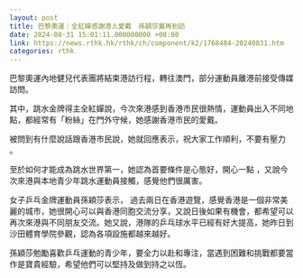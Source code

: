 ```yaml
---
layout: post
title: 巴黎奧運｜全紅嬋感謝港人愛戴　孫穎莎冀再到訪
date: 2024-08-31 15:01:11.000000000 +08:00
link: https://news.rthk.hk/rthk/ch/component/k2/1768484-20240831.htm
categories: rthk
---
```


巴黎奧運內地健兒代表團將結束港訪行程，轉往澳門，部分運動員離港前接受傳媒訪問。

其中，跳水金牌得主全紅嬋說，今次來港感到香港市民很熱情，運動員出入不同地點，都經常有「粉絲」在門外守候，她感謝香港市民的愛戴。

被問到有什麼說話跟香港市民說，她就回應表示，祝大家工作順利，不要有壓力 。

至於如何才能成為跳水世界第一，她認為首要條件是心態好，開心一點 ，又說今次來港與本地青少年跳水運動員接觸，感覺他們很厲害。

女子乒乓金牌運動員孫穎莎表示， 過去兩日在香港遊覽，感覺香港是一個非常美麗的城市，她很開心可以與香港同胞交流分享，又說日後如果有機會，都希望可以再次來港與不同朋友交流。她又說，港隊的乒乓球水平已經有好大提高，她昨日到沙田體育學院參觀，認為各項設施都越來越好。

孫穎莎勉勵喜歡乒乓運動的青少年，要全力以赴和專注，當遇到困難和挑戰都要當作是寶貴經驗，希望他們可以堅持及做到持之以恆。
